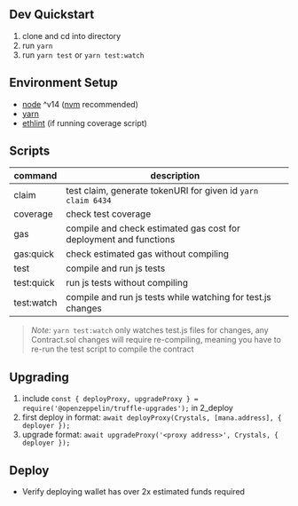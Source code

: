 ## Dev Quickstart

1. clone and cd into directory
1. run `yarn`
1. run `yarn test` or `yarn test:watch`

## Environment Setup

* [node](https://nodejs.org/en/) ^v14 ([nvm](https://github.com/nvm-sh/nvm/blob/master/README.md#installing-and-updating) recommended)
* [yarn](https://classic.yarnpkg.com/en/docs/install/#windows-stable)
* [ethlint](https://github.com/duaraghav8/Ethlint) (if running coverage script)

## Scripts

| command | description |
| --- | --- |
| claim | test claim, generate tokenURI for given id `yarn claim 6434` |
| coverage | check test coverage |
| gas | compile and check estimated gas cost for deployment and functions |
| gas:quick | check estimated gas without compiling |
| test | compile and run js tests |
| test:quick | run js tests without compiling |
| test:watch | compile and run js tests while watching for test.js changes |

> *Note:* `yarn test:watch` only watches test.js files for changes, any Contract.sol changes will require re-compiling, meaning you have to re-run the test script to compile the contract

## Upgrading

1. include `const { deployProxy, upgradeProxy } = require('@openzeppelin/truffle-upgrades');` in 2_deploy
2. first deploy in format: `await deployProxy(Crystals, [mana.address], { deployer });`
3. upgrade format: `await upgradeProxy('<proxy address>', Crystals, { deployer });` 

## Deploy

* Verify deploying wallet has over 2x estimated funds required
